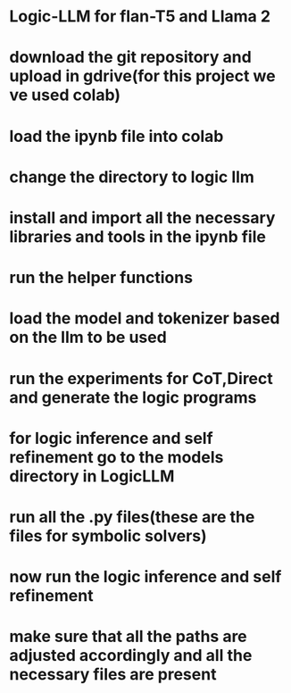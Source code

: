 # Logic-LLM for flan-T5 and Llama 2

# download the git repository and upload in gdrive(for this project we ve used colab)
# load the ipynb file into colab
# change the directory to logic llm

# install and import all the necessary libraries and tools in the ipynb file
# run the helper functions
# load the model and tokenizer based on the llm to be used
# run the experiments for CoT,Direct and generate the logic programs

# for logic inference and self refinement go to the models directory in LogicLLM
# run all the .py files(these are the files for symbolic solvers)

# now run the logic inference and self refinement
# make sure that all the paths are adjusted accordingly and all the necessary files are present

